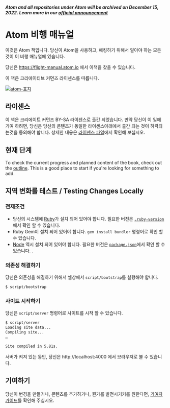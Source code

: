 ##### Atom and all repositories under Atom will be archived on December 15, 2022. Learn more in our [official announcement](https://github.blog/2022-06-08-sunsetting-atom/)
 # Atom 비행 매뉴얼

이것은 Atom 책입니다. 당신이 Atom을 사용하고, 해킹하기 위해서 알아야 하는 모든 것이 이 비행 매뉴얼에 있습니다. 

당신은 https://flight-manual.atom.io 에서 이책을 찾을 수 있습니다. 

이 책은 크리에이티브 커먼즈 라이센스를 따릅니다. 

[![atom-표지](https://cloud.githubusercontent.com/assets/378023/8718108/54c10686-2bdc-11e5-8d26-f7f807d63171.png)](https://github.com/atom/docs/releases/latest)

## 라이센스

이 책은 크리에이트 커먼즈 BY-SA  라이센스로 출간 되었습니다. 만약 당신이 이 일에 기여 하려면, 당신은 당신의 콘텐츠가 동일한 라이센스아래에서 출간 되는 것이 허락되는것을 동의해야 합니다. 상세한 내용은 [라이센스 파일](LICENSE.md)에서 확인해 보십시오.

## 현재 단계

To check the current progress and planned content of the book, check out the [outline](outline.md). This is a good place to start if you're looking for something to add.

## 지역 변화를 테스트 / Testing Changes Locally

### 전제조건

* 당신의 시스템에 [Ruby](https://www.ruby-lang.org/en/documentation/installation/)가 설치 되어 있어야 합니다. 필요한 버전은 [`.ruby-version`](.ruby-version)에서 확인 할 수 있습니다.
* Ruby Gem이 설치 되어 있어야 합니다. `gem install bundler` 명령어로 확인 할 수 있습니다. 
* [Node](https://nodejs.org/en/download/) 역시 설치 되어 있어야 합니다. 필요한 버전은 [`package.json`](package.json)에서 확인 할 수 있습니다. .

### 의존성 해결하기

당신은 의존성을 해결하기 위해서 쉘상에서 `script/bootstrap`를 실행해야 합니다. 

``` sh
$ script/bootstrap
```

### 사이트 시작하기

당신은 `script/server` 명령어로 사이트를 시작 할 수 있습니다. 

``` sh
$ script/server
Loading site data...
Compiling site...
…

Site compiled in 5.81s.
```

서버가 켜져 있는 동안, 당신은 http://localhost:4000 에서 브라우져로 볼 수 있습니다. 

## 기여하기

당신이 변경을 만들거나, 콘텐츠를 추가하거나, 뭔가를 발전시기키를 원한다면,  [기여자 가이드](CONTRIBUTING.md)를 확인해 주십시오. 
